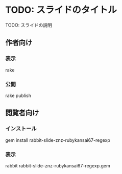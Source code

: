 # TODO: スライドのタイトル

TODO: スライドの説明

## 作者向け

### 表示

  rake

### 公開

  rake publish

## 閲覧者向け

### インストール

  gem install rabbit-slide-znz-rubykansai67-regexp

### 表示

  rabbit rabbit-slide-znz-rubykansai67-regexp.gem
